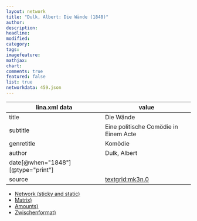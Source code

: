 ```yaml
---
layout: network
title: "Dulk, Albert: Die Wände (1848)"
author:
description:
headline:
modified:
category:
tags:
imagefeature: 
mathjax: 
chart: 
comments: true
featured: false
list: true
networkdata: 459.json
---
```

lina.xml data  | value
------------- | -------------
title|Die Wände
subtitle|Eine politische Comödie in Einem Acte
genretitle|Komödie
author|Dulk, Albert
date[@when="1848"][@type="print"]|
source|[textgrid:mk3n.0](https://textgridlab.org/1.0/tgcrud-public/rest/textgrid:mk3n.0/data)



* [Network (sticky and static)](/linas/network459)
* [Matrix)](/linas/matrix459)
* [Amounts)](/linas/amount459)
* [Zwischenformat)](/linas/lina459 )
